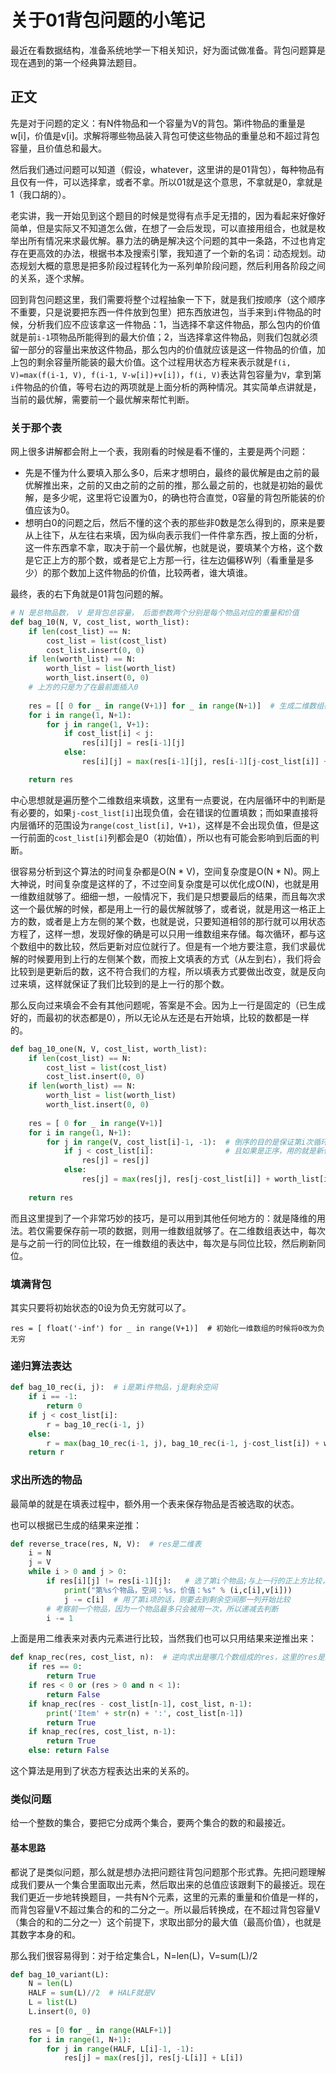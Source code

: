 # 关于01背包问题的小笔记

最近在看数据结构，准备系统地学一下相关知识，好为面试做准备。背包问题算是现在遇到的第一个经典算法题目。

## 正文

先是对于问题的定义：有N件物品和一个容量为V的背包。第i件物品的重量是w[i]，价值是v[i]。求解将哪些物品装入背包可使这些物品的重量总和不超过背包容量，且价值总和最大。

然后我们通过问题可以知道（假设，whatever，这里讲的是01背包），每种物品有且仅有一件，可以选择拿，或者不拿。所以01就是这个意思，不拿就是0，拿就是1（我口胡的）。

老实讲，我一开始见到这个题目的时候是觉得有点手足无措的，因为看起来好像好简单，但是实际又不知道怎么做，在想了一会后发现，可以直接用组合，也就是枚举出所有情况来求最优解。暴力法的确是解决这个问题的其中一条路，不过也肯定存在更高效的办法，根据书本及搜索引擎，我知道了一个新的名词：动态规划。动态规划大概的意思是把多阶段过程转化为一系列单阶段问题，然后利用各阶段之间的关系，逐个求解。

回到背包问题这里，我们需要将整个过程抽象一下下，就是我们按顺序（这个顺序不重要，只是说要把东西一件件放到包里）把东西放进包，当手来到`i`件物品的时候，分析我们应不应该拿这一件物品：1，当选择不拿这件物品，那么包内的价值就是前`i-1`项物品所能得到的最大价值；2，当选择拿这件物品，则我们包就必须留一部分的容量出来放这件物品，那么包内的价值就应该是这一件物品的价值，加上包的剩余容量所能装的最大价值。这个过程用状态方程来表示就是`f(i, V)=max(f(i-1, V), f(i-1, V-w[i])+v[i])`，`f(i, V)`表达背包容量为`V`，拿到第`i`件物品的价值，等号右边的两项就是上面分析的两种情况。其实简单点讲就是，当前的最优解，需要前一个最优解来帮忙判断。

### 关于那个表

网上很多讲解都会附上一个表，我刚看的时候是看不懂的，主要是两个问题：

* 先是不懂为什么要填入那么多0，后来才想明白，最终的最优解是由之前的最优解推出来，之前的又由之前的之前的推，那么最之前的，也就是初始的最优解，是多少呢，这里将它设置为0，的确也符合直觉，0容量的背包所能装的价值应该为0。
* 想明白0的问题之后，然后不懂的这个表的那些非0数是怎么得到的，原来是要从上往下，从左往右来填，因为纵向表示我们一件件拿东西，按上面的分析，这一件东西拿不拿，取决于前一个最优解，也就是说，要填某个方格，这个数是它正上方的那个数，或者是它上方那一行，往左边偏移W列（看重量是多少）的那个数加上这件物品的价值，比较两者，谁大填谁。

最终，表的右下角就是01背包问题的解。

```python
# N 是总物品数， V 是背包总容量， 后面参数两个分别是每个物品对应的重量和价值
def bag_10(N, V, cost_list, worth_list): 
    if len(cost_list) == N:
        cost_list = list(cost_list)
        cost_list.insert(0, 0)
    if len(worth_list) == N:
        worth_list = list(worth_list)
        worth_list.insert(0, 0)
    # 上方的只是为了在最前面插入0
    
    res = [[ 0 for _ in range(V+1)] for _ in range(N+1)]  # 生成二维数组存储结果
    for i in range(1, N+1):
        for j in range(1, V+1):
            if cost_list[i] < j:
                res[i][j] = res[i-1][j]
            else:
            	res[i][j] = max(res[i-1][j], res[i-1][j-cost_list[i]] + worth_list[i])

    return res
```

中心思想就是遍历整个二维数组来填数，这里有一点要说，在内层循环中的判断是有必要的，如果`j-cost_list[i]`出现负值，会在错误的位置填数；而如果直接将内层循环的范围设为`range(cost_list[i], V+1)`，这样是不会出现负值，但是这一行前面的`cost_list[i]`列都会是0（初始值），所以也有可能会影响到后面的判断。

很容易分析到这个算法的时间复杂都是O(N * V)，空间复杂度是O(N * N)。网上大神说，时间复杂度是这样的了，不过空间复杂度是可以优化成O(N)，也就是用一维数组就够了。细细一想，一般情况下，我们是只想要最后的结果，而且每次求这一个最优解的时候，都是用上一行的最优解就够了，或者说，就是用这一格正上方的数，或者是上方左侧的某个数，也就是说，只要知道相邻的那行就可以用状态方程了，这样一想，发现好像的确是可以只用一维数组来存储。每次循环，都与这个数组中的数比较，然后更新对应位就行了。但是有一个地方要注意，我们求最优解的时候要用到上行的左侧某个数，而按上文填表的方式（从左到右），我们将会比较到是更新后的数，这不符合我们的方程，所以填表方式要做出改变，就是反向过来填，这样就保证了我们比较到的是上一行的那个数。

那么反向过来填会不会有其他问题呢，答案是不会。因为上一行是固定的（已生成好的，而最初的状态都是0），所以无论从左还是右开始填，比较的数都是一样的。

```python
def bag_10_one(N, V, cost_list, worth_list):
    if len(cost_list) == N:
        cost_list = list(cost_list)
        cost_list.insert(0, 0)
    if len(worth_list) == N:
        worth_list = list(worth_list)
        worth_list.insert(0, 0)
        
    res = [ 0 for _ in range(V+1)]
    for i in range(1, N+1):
        for j in range(V, cost_list[i]-1, -1):  # 倒序的目的是保证第i次循环中的F[i,v]是由F[i-1,v-Ci]递推而来的。保证每件物品只选一次。
            if j < cost_list[i]:                # 且如果是正序，用的就是新值了
                res[j] = res[j]
            else:
                res[j] = max(res[j], res[j-cost_list[i]] + worth_list[i])
                
    return res
```

而且这里提到了一个非常巧妙的技巧，是可以用到其他任何地方的：就是降维的用法。若仅需要保存前一项的数据，则用一维数组就够了。在二维数组表达中，每次是与之前一行的同位比较，在一维数组的表达中，每次是与同位比较，然后刷新同位。

### 填满背包

其实只要将初始状态的0设为负无穷就可以了。

`res = [ float('-inf') for _ in range(V+1)]  # 初始化一维数组的时候将0改为负无穷`

### 递归算法表达

```python
def bag_10_rec(i, j):  # i是第i件物品，j是剩余空间
    if i == -1:
        return 0
    if j < cost_list[i]:
        r = bag_10_rec(i-1, j)       
    else:
        r = max(bag_10_rec(i-1, j), bag_10_rec(i-1, j-cost_list[i]) + worth_list[i])
    return r
```

### 求出所选的物品

最简单的就是在填表过程中，额外用一个表来保存物品是否被选取的状态。

也可以根据已生成的结果来逆推：

```python
def reverse_trace(res, N, V):  # res是二维表
    i = N
    j = V
    while i > 0 and j > 0:
        if res[i][j] != res[i-1][j]:   # 选了第i个物品;与上一行的正上方比较，若相等则说明没有用第i项
            print("第%s个物品，空间：%s，价值：%s" % (i,c[i],v[i]))
            j -= c[i]  # 用了第i项的话，则要去到剩余空间那一列开始比较
        # 考察前一个物品，因为一个物品最多只会被用一次，所以递减去判断
        i -= 1
```

上面是用二维表来对表内元素进行比较，当然我们也可以只用结果来逆推出来：

```python
def knap_rec(res, cost_list, n):  # 逆向求出是哪几个数组成的res，这里的res是最优解那个值
    if res == 0: 
        return True
    if res < 0 or (res > 0 and n < 1):
        return False
    if knap_rec(res - cost_list[n-1], cost_list, n-1):
        print('Item' + str(n) + ':', cost_list[n-1])
        return True
    if knap_rec(res, cost_list, n-1):
        return True
    else: return False
```

这个算法是用到了状态方程表达出来的关系的。

### 类似问题

给一个整数的集合，要把它分成两个集合，要两个集合的数的和最接近。

#### 基本思路

都说了是类似问题，那么就是想办法把问题往背包问题那个形式靠。先把问题理解成我们要从一个集合里面取出元素，然后取出来的总值应该跟剩下的最接近。现在我们更近一步地转换题目，一共有N个元素，这里的元素的重量和价值是一样的，而背包容量V不超过集合的和的二分之一。所以最后转换成，在不超过背包容量V（集合的和的二分之一）这个前提下，求取出部分的最大值（最高价值），也就是其数字本身的和。

那么我们很容易得到：对于给定集合L，N=len(L)，V=sum(L)/2

```python
def bag_10_variant(L):
    N = len(L)
    HALF = sum(L)//2  # HALF就是V
    L = list(L)
    L.insert(0, 0)
        
    res = [0 for _ in range(HALF+1)]
    for i in range(1, N+1):
        for j in range(HALF, L[i]-1, -1):
            res[j] = max(res[j], res[j-L[i]] + L[i])
```


